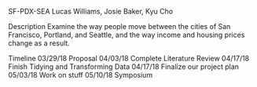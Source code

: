 SF-PDX-SEA
Lucas Williams, Josie Baker, Kyu Cho

Description
Examine the way people move between the cities of San Francisco, Portland, and Seattle, and the way income and housing prices change as a result.

Timeline
03/29/18    Proposal
04/03/18    Complete Literature Review
04/17/18    Finish Tidying and Transforming Data 
04/17/18    Finalize our project plan
05/03/18    Work on stuff
05/10/18    Symposium
